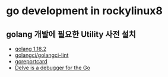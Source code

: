 # go development in rockylinux8 

## golang 개발에 필요한 Utility 사전 설치

- [golang 1.18.2](https://go.dev/dl/)
- [golangci/golangci-lint](https://github.com/golangci/golangci-lint)
- [goreportcard](https://github.com/gojp/goreportcard)
- [Delve is a debugger for the Go](https://github.com/go-delve/delve)
